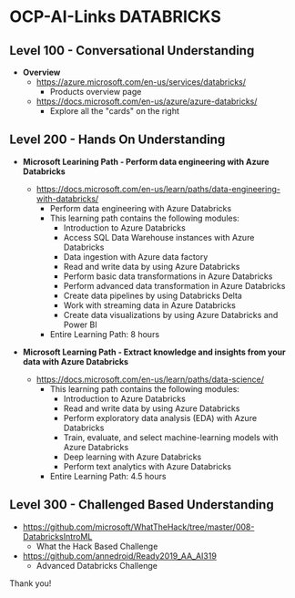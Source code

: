 # OCP-AI-Links DATABRICKS
## Level 100 - Conversational Understanding
* **Overview**
  * https://azure.microsoft.com/en-us/services/databricks/
    * Products overview page
  * https://docs.microsoft.com/en-us/azure/azure-databricks/
    * Explore all the "cards" on the right  


## Level 200 - Hands On Understanding
* **Microsoft Learining Path - Perform data engineering with Azure Databricks**
  * https://docs.microsoft.com/en-us/learn/paths/data-engineering-with-databricks/ 
    * Perform data engineering with Azure Databricks
    * This learning path contains the following modules:
      * Introduction to Azure Databricks
      * Access SQL Data Warehouse instances with Azure Databricks
      * Data ingestion with Azure data factory
      * Read and write data by using Azure Databricks
      * Perform basic data transformations in Azure Databricks
      * Perform advanced data transformation in Azure Databricks
      * Create data pipelines by using Databricks Delta
      * Work with streaming data in Azure Databricks
      * Create data visualizations by using Azure Databricks and Power BI
    * Entire Learning Path: 8 hours
  
* **Microsoft Learning Path - Extract knowledge and insights from your data with Azure Databricks** 
  * https://docs.microsoft.com/en-us/learn/paths/data-science/
    * This learning path contains the following modules:
      * Introduction to Azure Databricks
      * Read and write data by using Azure Databricks
      * Perform exploratory data analysis (EDA) with Azure Databricks
      * Train, evaluate, and select machine-learning models with Azure Databricks
      * Deep learning with Azure Databricks
      * Perform text analytics with Azure Databricks
    * Entire Learning Path: 4.5 hours


## Level 300 - Challenged Based Understanding
* https://github.com/microsoft/WhatTheHack/tree/master/008-DatabricksIntroML
  * What the Hack Based Challenge
* https://github.com/annedroid/Ready2019_AA_AI319
  * Advanced Databricks Challenge


Thank you!